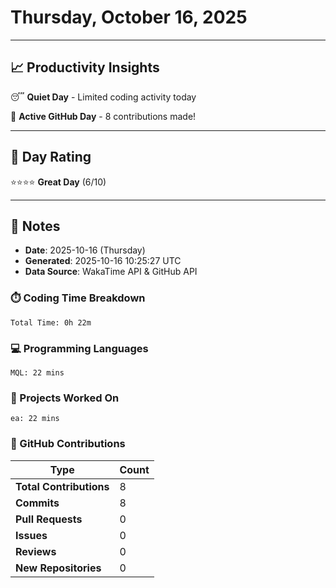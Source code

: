 # Thursday, October 16, 2025

---

## 📈 Productivity Insights

😴 **Quiet Day** - Limited coding activity today

🚀 **Active GitHub Day** - 8 contributions made!

---

## 🎯 Day Rating

⭐⭐⭐⭐ **Great Day** (6/10)

---

## 📝 Notes

- **Date**: 2025-10-16 (Thursday)
- **Generated**: 2025-10-16 10:25:27 UTC
- **Data Source**: WakaTime API & GitHub API


### ⏱️ Coding Time Breakdown

```
Total Time: 0h 22m
```

### 💻 Programming Languages

```
MQL: 22 mins
```

### 📂 Projects Worked On

```
ea: 22 mins

```


### 🐙 GitHub Contributions

| Type | Count |
|------|-------|
| **Total Contributions** | 8 |
| **Commits** | 8 |
| **Pull Requests** | 0 |
| **Issues** | 0 |
| **Reviews** | 0 |
| **New Repositories** | 0 |

